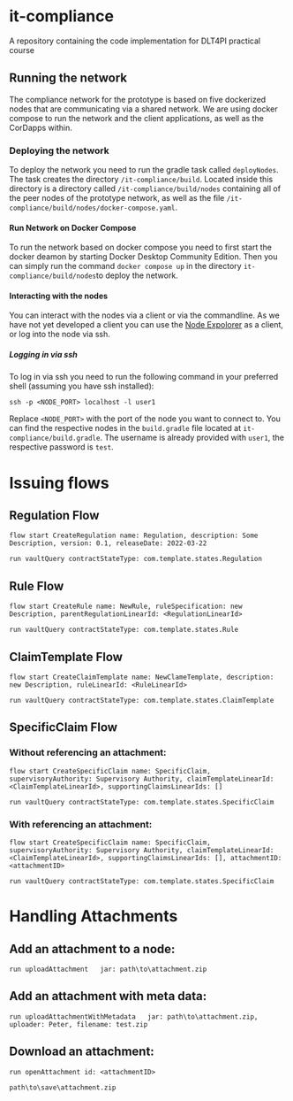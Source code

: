 # it-compliance
A repository containing the code implementation for DLT4PI practical course

## Running the network
The compliance network for the prototype is based on five dockerized nodes that are communicating via a shared network.
We are using docker compose to run the network and the client applications, as well as the CorDapps within. 

### Deploying the network
To deploy the network you need to run the gradle task called `deployNodes`. The task creates the directory `/it-compliance/build`.
Located inside this directory is a directory called `/it-compliance/build/nodes` containing all of the peer nodes of the prototype network, as well as the file `/it-compliance/build/nodes/docker-compose.yaml`.

#### Run Network on Docker Compose
To run the network based on docker compose you need to first start the docker deamon by starting Docker Desktop Community Edition. 
Then you can simply run the command `docker compose up` in the directory `it-compliance/build/nodes`to deploy the network. 

#### Interacting with the nodes
You can interact with the nodes via a client or via the commandline. As we have not yet developed a client you can use the [Node Expolorer](https://docs.r3.com/en/platform/corda/4.6/open-source/node-explorer.html) as a client, or log into the node via ssh.

##### Logging in via ssh
To log in via ssh you need to run the following command in your preferred shell (assuming you have ssh installed):
```
ssh -p <NODE_PORT> localhost -l user1
```
Replace `<NODE_PORT>` with the port of the node you want to connect to. You can find the respective nodes in the `build.gradle` file located at `it-compliance/build.gradle`. 
The username is already provided with `user1`, the respective password is `test`.


# Issuing flows

## Regulation Flow
`flow start CreateRegulation name: Regulation, description: Some Description, version: 0.1, releaseDate: 2022-03-22`

`run vaultQuery contractStateType: com.template.states.Regulation`

## Rule Flow 
`flow start CreateRule name: NewRule, ruleSpecification: new Description, parentRegulationLinearId: <RegulationLinearId>`

`run vaultQuery contractStateType: com.template.states.Rule`

## ClaimTemplate Flow 
`flow start CreateClaimTemplate name: NewClameTemplate, description: new Description, ruleLinearId: <RuleLinearId>`

`run vaultQuery contractStateType: com.template.states.ClaimTemplate`

## SpecificClaim Flow 

### Without referencing an attachment:
`flow start CreateSpecificClaim name: SpecificClaim, supervisoryAuthority: Supervisory Authority, claimTemplateLinearId: <ClaimTemplateLinearId>, supportingClaimsLinearIds: []`

`run vaultQuery contractStateType: com.template.states.SpecificClaim`

### With referencing an attachment:
`flow start CreateSpecificClaim name: SpecificClaim, supervisoryAuthority: Supervisory Authority, claimTemplateLinearId: <ClaimTemplateLinearId>, supportingClaimsLinearIds: [], attachmentID: <attachmentID>`

`run vaultQuery contractStateType: com.template.states.SpecificClaim`


# Handling Attachments

## Add an attachment to a node:
`run uploadAttachment   jar: path\to\attachment.zip`

## Add an attachment with meta data:
`run uploadAttachmentWithMetadata   jar: path\to\attachment.zip, uploader: Peter, filename: test.zip`

## Download an attachment:
`run openAttachment id: <attachmentID>`

`path\to\save\attachment.zip`






